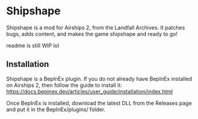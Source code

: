 # Shipshape

Shipshape is a mod for Airships 2, from the Landfall Archives. It patches bugs, adds content, and makes the game shipshape and ready to go!

readme is still WIP lol

## Installation

Shipshape is a BepInEx plugin. If you do not already have BepInEx installed on Airships 2, then follow the guide to install it: https://docs.bepinex.dev/articles/user_guide/installation/index.html

Once BepInEx is installed, download the latest DLL from the Releases page and put it in the BepInEx/plugins/ folder.
